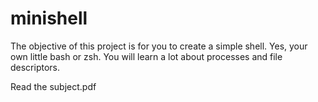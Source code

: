 # minishell

The objective of this project is for you to create a simple shell. Yes, your own little bash or zsh. You will learn a lot about processes and file descriptors.

Read the subject.pdf

